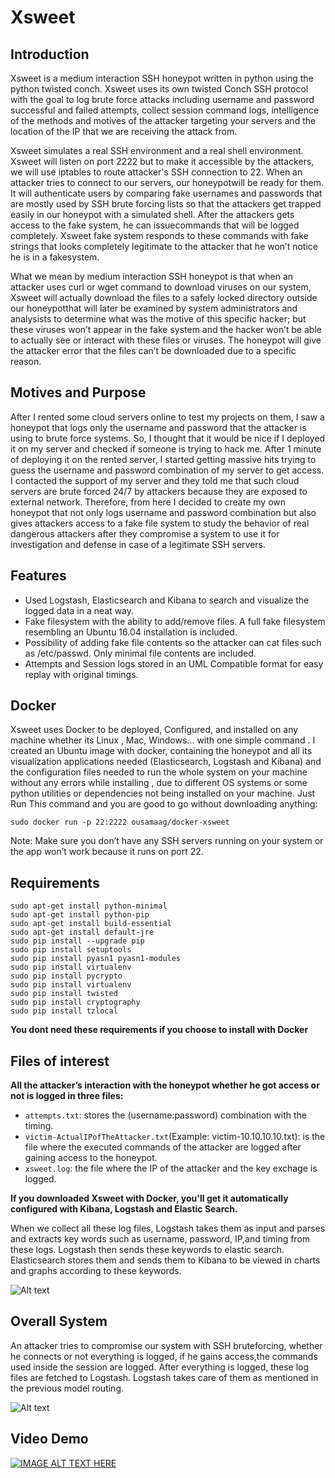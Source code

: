 # Xsweet

## Introduction

Xsweet is a medium interaction SSH honeypot written in python using the python twisted conch. Xsweet uses its own twisted Conch SSH protocol with the goal to log brute force attacks including username and password successful and failed attempts, collect session command logs, intelligence of the methods and motives of the attacker targeting your servers and the location of the IP that we are receiving the attack from.

Xsweet simulates a real SSH environment and a real shell environment. Xsweet will listen on port 2222 but to make it accessible by the attackers, we will use iptables to route attacker's SSH connection to 22. When an attacker tries to connect to our servers, our honeypotwill be ready for them. It will authenticate users by comparing fake usernames and passwords that are mostly used by SSH brute forcing lists so that the attackers get trapped easily in our honeypot with a simulated shell. After the attackers gets access to the fake system, he can issuecommands that will be logged completely. Xsweet fake system responds to these commands with fake strings that looks completely legitimate to the attacker that he won’t notice he is in a fakesystem.

What we mean by medium interaction SSH honeypot is that when an attacker uses curl or wget command to download viruses on our system, Xsweet will actually download the files to a safely locked directory outside our honeypotthat will later be examined by system administrators and analysists to determine what was the motive of this specific hacker; but these viruses won’t appear in the fake system and the hacker won’t be able to actually see or interact with these files or viruses. The honeypot will give the attacker error that the files can’t be downloaded due to a specific reason.


## Motives and Purpose

After I rented some cloud servers online to test my projects on them,  I  saw a honeypot  that logs only the username and password that the attacker is using to brute force systems.  So, I  thought that it would be nice if I deployed it on my server and checked if someone is trying to hack me. After 1 minute of deploying it on the rented server, I started getting massive hits trying to guess the username and password combination of my server to get access. I contacted the support of my server and they told me that such cloud servers are brute forced 24/7 by attackers because they are exposed to external network. Therefore, from here I decided to create my own honeypot that not only logs username and password combination but also gives attackers access to a fake file system to study the behavior of real dangerous attackers after they compromise a system to use it for investigation and defense in case of a legitimate SSH servers.


## Features

- Used Logstash, Elasticsearch and Kibana to search and visualize the logged data in a neat way.
- Fake filesystem with the ability to add/remove files. A full fake filesystem resembling an Ubuntu 16.04 installation is included.
- Possibility of adding fake file contents so the attacker can cat files such as /etc/passwd. Only minimal file contents are included.
- Attempts and Session logs stored in an UML Compatible format for easy replay with original timings.

## Docker

Xsweet uses Docker to be deployed, Configured, and installed on any machine whether its  Linux , Mac, Windows... with one simple command . I created an Ubuntu image with docker, containing the honeypot and all its visualization applications needed  (Elasticsearch,  Logstash and  Kibana) and the configuration files needed to run the whole  system on your machine without any errors while installing , due to different OS systems or some python  utilities or dependencies not being installed on your machine. Just Run This command and you are good to go without downloading anything:

`sudo docker run -p 22:2222 ousamaag/docker-xsweet`

Note: Make sure you  don’t have any  SSH servers running on your system or the app  won’t work because it runs on port 22.

## Requirements

```
sudo apt-get install python-minimal
sudo apt-get install python-pip
sudo apt-get install build-essential
sudo apt-get install default-jre
sudo pip install --upgrade pip
sudo pip install setuptools 
sudo pip install pyasn1 pyasn1-modules
sudo pip install virtualenv
sudo pip install pycrypto
sudo pip install virtualenv
sudo pip install twisted
sudo pip install cryptography
sudo pip install tzlocal
```

**You dont need these requirements if you choose to install with Docker**


## Files of interest

**All the attacker’s interaction with the honeypot whether he got access or not is logged in three files:**

- `attempts.txt`: stores the (username:password) combination with the timing.
- `victim-ActualIPofTheAttacker.txt`(Example: victim-10.10.10.10.txt): is the file where the executed commands of the attacker are logged after gaining access to the honeypot.
- `xsweet.log`: the file where the IP of the attacker and the key exchage is logged.

**If you downloaded Xsweet with Docker, you'll get it automatically configured with Kibana, Logstash and Elastic Search.**

When we collect all these log files, Logstash takes them as input and parses and extracts key words such as username, password, IP,and timing from these logs. Logstash then sends these keywords to elastic search. Elasticsearch stores them and sends them to Kibana to be viewed in charts and graphs according to these keywords.

![Alt text](https://image.ibb.co/jco937/xsweet_image.png "ELK")

## Overall System

An attacker tries to compromise our system with SSH bruteforcing, whether he connects or not everything is logged, if he gains access,the commands used inside the session are logged. After everything is logged, these log files are fetched to Logstash. Logstash takes care of them as mentioned in the previous model routing.

![Alt text](https://image.ibb.co/mho937/xsweet_image2.png "ELK")

## Video Demo

[![IMAGE ALT TEXT HERE](https://img.youtube.com/vi/SGwpJwFwJ-A/0.jpg)](https://www.youtube.com/watch?v=SGwpJwFwJ-A)



